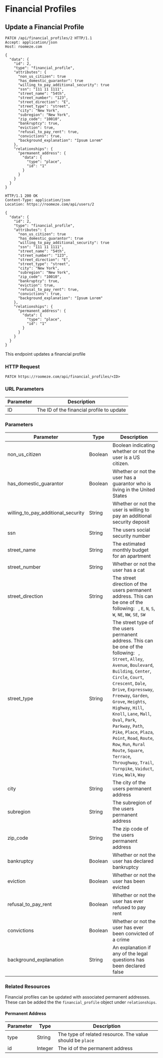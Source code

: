 # Financial Profiles

## Update a Financial Profile

```http
PATCH /api/financial_profiles/2 HTTP/1.1
Accept: application/json
Host: roomeze.com

{
  "data": {
    "id": 2,
    "type": "financial_profile",
    "attributes": {
      "non_us_citizen": true
      "has_domestic_guarantor": true
      "willing_to_pay_additional_security": true
      "ssn": "111 11 1111",
      "street_name": "54th",
      "street_number": "123",
      "street_direction": "E",
      "street_type": "street",
      "city": "New York",
      "subregion": "New York",
      "zip_code": "10010",
      "bankruptcy": true,
      "eviction": true,
      "refusal_to_pay_rent": true,
      "convictions": true,
      "background_explanation": "Ipsum Lorem"
    },
    "relationships": {
      "permanent_address": {
        "data": {
          "type": "place",
          "id": "1"
        }
      }
    }
  }
}
```
```http
HTTP/1.1 200 OK
Content-Type: application/json
Location: https://roomeze.com/api/users/2

{
  "data": {
    "id": 2,
    "type": "financial_profile",
    "attributes": {
      "non_us_citizen": true
      "has_domestic_guarantor": true
      "willing_to_pay_additional_security": true
      "ssn": "111 11 1111",
      "street_name": "54th",
      "street_number": "123",
      "street_direction": "E",
      "street_type": "street",
      "city": "New York",
      "subregion": "New York",
      "zip_code": "10010",
      "bankruptcy": true,
      "eviction": true,
      "refusal_to_pay_rent": true,
      "convictions": true,
      "background_explanation": "Ipsum Lorem"
    },
    "relationships": {
      "permanent_address": {
        "data": {
          "type": "place",
          "id": "1"
        }
      }
    }
  }
}
```

This endpoint updates a financial profile

### HTTP Request

`PATCH https://roomeze.com/api/financial_profiles/<ID>`

### URL Parameters

Parameter | Description
--------- | -----------
ID        | The ID of the financial profile to update

### Parameters

Parameter              | Type    | Description
---------------------- | ------- | -----------
non_us_citizen         | Boolean | Boolean indicating whether or not the user is a US citizen.
has_domestic_guarantor | Boolean | Whether or not the user has a guarantor who is living in the United States
willing_to_pay_additional_security | String  | Whether or not the user is willing to pay an additional security deposit
ssn                    | String  | The users social security number
street_name            | String  | The estimated monthly budget for an apartment
street_number          | String  | Whether or not the user has a cat
street_direction       | String  | The street direction of the users permanent address. This can be one of the following: ` `, `E`, `N`, `S`, `W`, `NE`, `NW`, `SE`, `SW`
street_type            | String  | The street type of the users permanent address. This can be one of the following: ` `, `Street`, `Alley`, `Avenue`, `Boulevard`, `Building`, `Center`, `Circle`, `Court`, `Crescent`, `Dale`, `Drive`, `Expressway`, `Freeway`, `Garden`, `Grove`, `Heights`, `Highway`, `Hill`, `Knoll`, `Lane`, `Mall`, `Oval`, `Park`, `Parkway`, `Path`, `Pike`, `Place`, `Plaza`, `Point`, `Road`, `Route`, `Row`, `Run`, `Rural Route`, `Square`, `Terrace`, `Throughway`, `Trail`, `Turnpike`, `Vaiduct`, `View`, `Walk`, `Way` 
city                   | String  | The city of the users permanent address
subregion              | String  | The subregion of the users permanent address
zip_code               | String  | The zip code of the users permanent address
bankruptcy             | Boolean | Whether or not the user has declared bankruptcy
eviction               | Boolean | Whether or not the user has been evicted
refusal_to_pay_rent    | Boolean | Whether or not the user has ever refused to pay rent
convictions            | Boolean | Whether or not the user has ever been convicted of a crime
background_explanation | String  | An explanation if any of the legal questions has been declared false

### Related Resources

Financial profiles can be updated with associated permanent addresses. These can be added the the `financial_profile` object under `relationships`.

#### Permanent Address

Parameter | Type    | Description
--------- | ------- | -----------
type      | String  | The type of related resource. The value should be `place`
id        | Integer | The id of the permanent address
